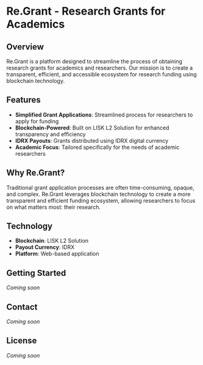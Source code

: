 # Re.Grant - Research Grants for Academics

## Overview

Re.Grant is a platform designed to streamline the process of obtaining research grants for academics and researchers. Our mission is to create a transparent, efficient, and accessible ecosystem for research funding using blockchain technology.

## Features

- **Simplified Grant Applications**: Streamlined process for researchers to apply for funding
- **Blockchain-Powered**: Built on LISK L2 Solution for enhanced transparency and efficiency
- **IDRX Payouts**: Grants distributed using IDRX digital currency
- **Academic Focus**: Tailored specifically for the needs of academic researchers

## Why Re.Grant?

Traditional grant application processes are often time-consuming, opaque, and complex. Re.Grant leverages blockchain technology to create a more transparent and efficient funding ecosystem, allowing researchers to focus on what matters most: their research.

## Technology

- **Blockchain**: LISK L2 Solution
- **Payout Currency**: IDRX
- **Platform**: Web-based application

## Getting Started

*Coming soon*

## Contact

*Coming soon*

## License

*Coming soon*
